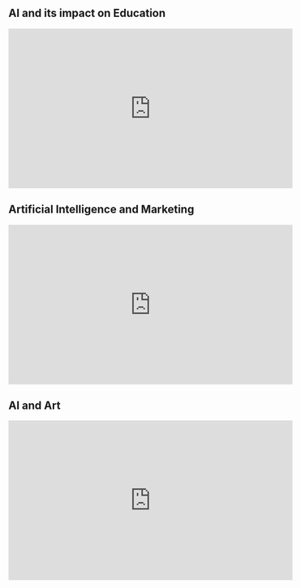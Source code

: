 
## AI and its impact on Education
<iframe width="560" height="315" src="https://www.youtube.com/embed/JMLsHI8aV0g" title="YouTube video player" frameborder="0" allow="accelerometer; autoplay; clipboard-write; encrypted-media; gyroscope; picture-in-picture" allowfullscreen></iframe>

## Artificial Intelligence and Marketing
<iframe width="560" height="315" src="https://www.youtube.com/embed/6XfvBb2L01Q" title="YouTube video player" frameborder="0" allow="accelerometer; autoplay; clipboard-write; encrypted-media; gyroscope; picture-in-picture" allowfullscreen></iframe>

## AI and Art
<iframe width="560" height="315" src="https://www.youtube.com/embed/I-EIVlHvHRM" title="YouTube video player" frameborder="0" allow="accelerometer; autoplay; clipboard-write; encrypted-media; gyroscope; picture-in-picture" allowfullscreen></iframe>

